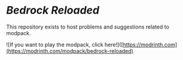 # ***Bedrock Reloaded***

This repository exists to host problems and suggestions related to modpack.

![If you want to play the modpack, click here!]([https://modrinth.com](https://modrinth.com/modpack/bedrock-reloaded)
